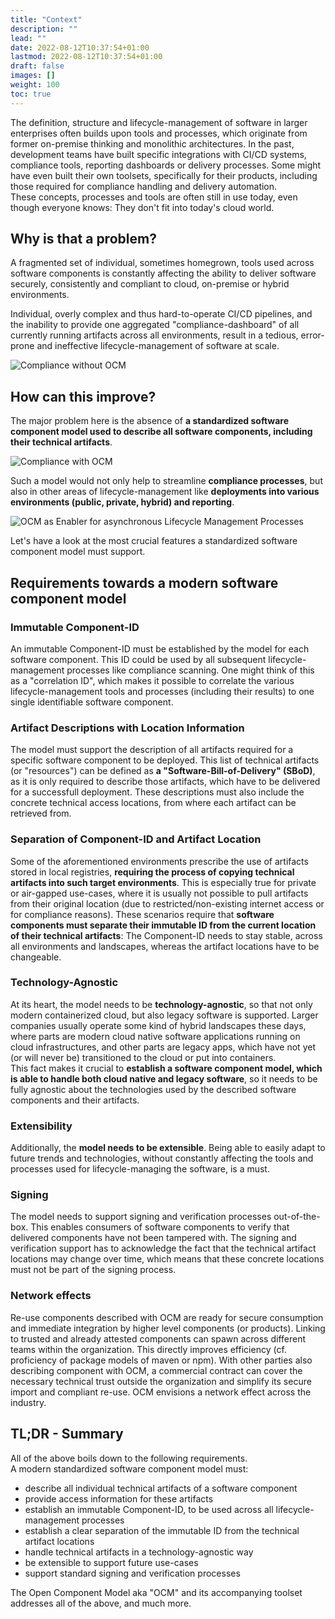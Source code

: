```yaml
---
title: "Context"
description: ""
lead: ""
date: 2022-08-12T10:37:54+01:00
lastmod: 2022-08-12T10:37:54+01:00
draft: false
images: []
weight: 100
toc: true
---
```


The definition, structure and lifecycle-management of software in larger enterprises often builds upon tools and processes, which originate from former on-premise thinking and monolithic architectures. In the past, development teams have built specific integrations with CI/CD systems, compliance tools, reporting dashboards or delivery processes. Some might have even built their own toolsets, specifically for their products, including those required for compliance handling and delivery automation.<br>
These concepts, processes and tools are often still in use today, even though everyone knows: They don't fit into today's cloud world.

## Why is that a problem?
A fragmented set of individual, sometimes homegrown, tools used across software components is constantly affecting the ability to deliver software securely, consistently and compliant to cloud, on-premise or hybrid environments.

Individual, overly complex and thus hard-to-operate CI/CD pipelines, and the inability to provide one aggregated "compliance-dashboard" of all currently running artifacts across all environments, result in a tedious, error-prone and ineffective lifecycle-management of software at scale.

![Compliance without OCM](/images/ocm-benefits-compliance-without-ocm-bluebg.png)

## How can this improve?
The major problem here is the absence of **a standardized software component model used to describe all software components, including their technical artifacts**.

![Compliance with OCM](/images/ocm-benefits-compliance-with-ocm-bluebg.png)

Such a model would not only help to streamline **compliance processes**, but also in other areas of lifecycle-management like **deployments into various environments (public, private, hybrid) and reporting**.

![OCM as Enabler for asynchronous Lifecycle Management Processes](/images/ocm-benefits-lm-processes-with-ocm-bluebg.png)

Let's have a look at the most crucial features a standardized software component model must support.

## Requirements towards a modern software component model
### Immutable Component-ID
An immutable Component-ID must be established by the model for each software component. This ID could be used by all subsequent lifecycle-management processes like compliance scanning. One might think of this as a "correlation ID", which makes it possible to correlate the various lifecycle-management tools and processes (including their results) to one single identifiable software component.

### Artifact Descriptions with Location Information
The model must support the description of all artifacts required for a specific software component to be deployed. This list of technical artifacts (or "resources") can be defined as **a "Software-Bill-of-Delivery" (SBoD)**, as it is only required to describe those artifacts, which have to be delivered for a successfull deployment.
These descriptions must also include the concrete technical access locations, from where each artifact can be retrieved from.

### Separation of Component-ID and Artifact Location
Some of the aforementioned environments prescribe the use of artifacts stored in local registries, **requiring the process of copying technical artifacts into such target environments**. This is especially true for private or air-gapped use-cases, where it is usually not possible to pull artifacts from their original location (due to restricted/non-existing internet access or for compliance reasons). These scenarios require that **software components must separate their immutable ID from the current location of their technical artifacts**: The Component-ID needs to stay stable, across all environments and landscapes, whereas the artifact locations have to be changeable.

### Technology-Agnostic
At its heart, the model needs to be **technology-agnostic**, so that not only modern containerized cloud, but also legacy software is supported. Larger companies usually operate some kind of hybrid landscapes these days, where parts are modern cloud native software applications running on cloud infrastructures, and other parts are legacy apps, which have not yet (or will never be) transitioned to the cloud or put into containers.<br>
This fact makes it crucial to **establish a software component model, which is able to handle both cloud native and legacy software**, so it needs to be fully agnostic about the technologies used by the described software components and their artifacts.

### Extensibility
Additionally, the **model needs to be extensible**. Being able to easily adapt to future trends and technologies, without constantly affecting the tools and processes used for lifecycle-managing the software, is a must.

### Signing
The model needs to support signing and verification processes out-of-the-box. This enables consumers of software components to verify that delivered components have not been tampered with. The signing and verification support has to acknowledge the fact that the technical artifact locations may change over time, which means that these concrete locations must not be part of the signing process.

### Network effects
Re-use components described with OCM are ready for secure consumption and immediate integration by higher level components (or products). Linking to trusted and already attested components can spawn across different teams within the organization. This directly improves efficiency (cf. proficiency of package models of maven or npm). With other parties also describing component with OCM, a commercial contract can cover the necessary technical trust outside the organization and simplify its secure import and compliant re-use. OCM envisions a network effect across the industry.

## TL;DR - Summary
All of the above boils down to the following requirements.<br>
A modern standardized software component model must:
- describe all individual technical artifacts of a software component
- provide access information for these artifacts
- establish an immutable Component-ID, to be used across all lifecycle-management processes
- establish a clear separation of the immutable ID from the technical artifact locations
- handle technical artifacts in a technology-agnostic way
- be extensible to support future use-cases
- support standard signing and verification processes

The Open Component Model aka "OCM" and its accompanying toolset addresses all of the above, and much more.
